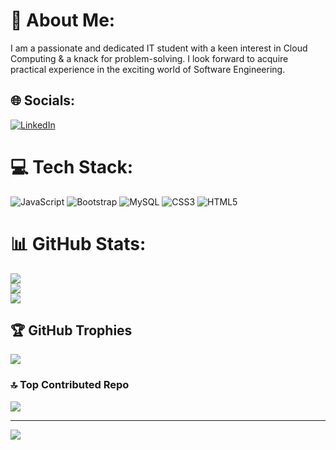 # 💫 About Me:
I am a passionate and dedicated IT student with a keen interest in Cloud Computing & a knack for problem-solving. I look forward to acquire practical experience in the exciting world of Software Engineering.


## 🌐 Socials:
[![LinkedIn](https://img.shields.io/badge/LinkedIn-%230077B5.svg?logo=linkedin&logoColor=white)](https://linkedin.com/in/shubham-raut-89a92s) 

# 💻 Tech Stack:
![JavaScript](https://img.shields.io/badge/javascript-%23323330.svg?style=flat&logo=javascript&logoColor=%23F7DF1E) ![Bootstrap](https://img.shields.io/badge/bootstrap-%238511FA.svg?style=flat&logo=bootstrap&logoColor=white) ![MySQL](https://img.shields.io/badge/mysql-%2300000f.svg?style=flat&logo=mysql&logoColor=white) ![CSS3](https://img.shields.io/badge/css3-%231572B6.svg?style=flat&logo=css3&logoColor=white) ![HTML5](https://img.shields.io/badge/html5-%23E34F26.svg?style=flat&logo=html5&logoColor=white)
# 📊 GitHub Stats:
![](https://github-readme-stats.vercel.app/api?username=CeeYz&theme=midnight-purple&hide_border=false&include_all_commits=true&count_private=false)<br/>
![](https://github-readme-streak-stats.herokuapp.com/?user=CeeYz&theme=midnight-purple&hide_border=false)<br/>
![](https://github-readme-stats.vercel.app/api/top-langs/?username=CeeYz&theme=midnight-purple&hide_border=false&include_all_commits=true&count_private=false&layout=compact)

## 🏆 GitHub Trophies
![](https://github-profile-trophy.vercel.app/?username=CeeYz&theme=radical&no-frame=true&no-bg=false&margin-w=4)

### 🔝 Top Contributed Repo
![](https://github-contributor-stats.vercel.app/api?username=CeeYz&limit=5&theme=dracula&combine_all_yearly_contributions=true)

---
[![](https://visitcount.itsvg.in/api?id=CeeYz&icon=6&color=5)](https://visitcount.itsvg.in)

<!-- Proudly created with GPRM ( https://gprm.itsvg.in ) -->
